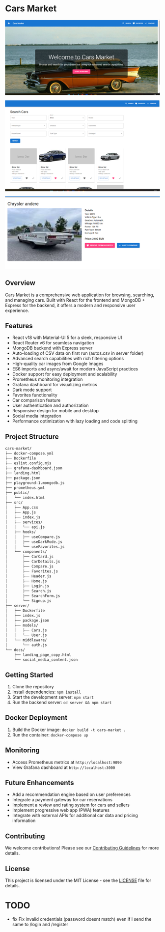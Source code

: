 # Cars Market

![alt text](image-2.png)

![alt text](image-3.png)

![alt text](image.png)

## Overview

Cars Market is a comprehensive web application for browsing, searching, and managing cars. Built with React for the frontend and MongoDB + Express for the backend, it offers a modern and responsive user experience.

## Features

-   React v18 with Material-UI 5 for a sleek, responsive UI
-   React Router v6 for seamless navigation
-   MongoDB backend with Express server
-   Auto-loading of CSV data on first run (autos.csv in server folder)
-   Advanced search capabilities with rich filtering options
-   High-quality car images from Google Images
-   ES6 imports and async/await for modern JavaScript practices
-   Docker support for easy deployment and scalability
-   Prometheus monitoring integration
-   Grafana dashboard for visualizing metrics
-   Dark mode support
-   Favorites functionality
-   Car comparison feature
-   User authentication and authorization
-   Responsive design for mobile and desktop
-   Social media integration
-   Performance optimization with lazy loading and code splitting

## Project Structure

```
cars-market/
├── docker-compose.yml
├── Dockerfile
├── eslint.config.mjs
├── grafana-dashboard.json
├── landing.html
├── package.json
├── playground-1.mongodb.js
├── prometheus.yml
├── public/
│   └── index.html
├── src/
│   ├── App.css
│   ├── App.js
│   ├── index.js
│   ├── services/
│   │   └── api.js
│   ├── hooks/
│   │   ├── useCompare.js
│   │   ├── useDarkMode.js
│   │   └── useFavorites.js
│   └── components/
│       ├── CarCard.js
│       ├── CarDetails.js
│       ├── Compare.js
│       ├── Favorites.js
│       ├── Header.js
│       ├── Home.js
│       ├── Login.js
│       ├── Search.js
│       ├── SearchForm.js
│       └── Signup.js
├── server/
│   ├── Dockerfile
│   ├── index.js
│   ├── package.json
│   ├── models/
│   │   ├── Cars.js
│   │   └── User.js
│   └── middleware/
│       └── auth.js
└── docs/
    ├── landing_page_copy.html
    └── social_media_content.json
```

## Getting Started

1. Clone the repository
2. Install dependencies: `npm install`
3. Start the development server: `npm start`
4. Run the backend server: `cd server && npm start`

## Docker Deployment

1. Build the Docker image: `docker build -t cars-market .`
2. Run the container: `docker-compose up`

## Monitoring

-   Access Prometheus metrics at `http://localhost:9090`
-   View Grafana dashboard at `http://localhost:3000`

## Future Enhancements

-   Add a recommendation engine based on user preferences
-   Integrate a payment gateway for car reservations
-   Implement a review and rating system for cars and sellers
-   Implement progressive web app (PWA) features
-   Integrate with external APIs for additional car data and pricing information

## Contributing

We welcome contributions! Please see our [Contributing Guidelines](CONTRIBUTING.md) for more details.

## License

This project is licensed under the MIT License - see the [LICENSE](LICENSE) file for details.

# TODO

-   fix Fix invalid credentials (password doesnt match) even if I send the same to /login and /register 
